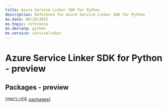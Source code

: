 ```yaml
---
title: Azure Service Linker SDK for Python
description: Reference for Azure Service Linker SDK for Python
ms.date: 08/20/2025
ms.topic: reference
ms.devlang: python
ms.service: servicelinker
---
```

# Azure Service Linker SDK for Python - preview
## Packages - preview
[!INCLUDE [packages](service-linker-index.md)]